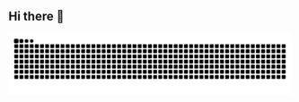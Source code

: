 ## Hi there 👋


<!--
**KiWiTChen/KiWiTChen** is a ✨ _special_ ✨ repository because its `README.md` (this file) appears on your GitHub profile.

Here are some ideas to get you started:

- 🔭 I’m currently working on ...
- 🌱 I’m currently learning ...
- 👯 I’m looking to collaborate on ...
- 🤔 I’m looking for help with ...
- 💬 Ask me about ...
- 📫 How to reach me: ...
- 😄 Pronouns: ...
- ⚡ Fun fact: ...
-->

<picture>
  <source media="(prefers-color-scheme: dark)" srcset="https://github.com/KiWiTChen/KiWiTChen/output/github-snake-dark.svg" />
  <source media="(prefers-color-scheme: light)" srcset="https://github.com/KiWiTChen/KiWiTChen/output/github-snake.svg" />
  <img alt="github-snake" src="github-snake.svg" />
</picture>

